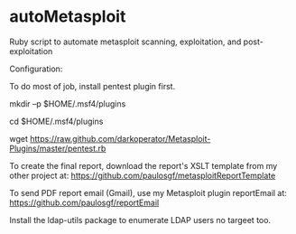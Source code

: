 # autoMetasploit
Ruby script to automate metasploit scanning, exploitation, and post-exploitation

Configuration:

To do most of job, install pentest plugin first.

mkdir –p $HOME/.msf4/plugins

cd $HOME/.msf4/plugins

wget https://raw.github.com/darkoperator/Metasploit-Plugins/master/pentest.rb

To create the final report, download the report's XSLT template from my other project at:
https://github.com/paulosgf/metasploitReportTemplate

To send PDF report email (Gmail), use my Metasploit plugin reportEmail at:
https://github.com/paulosgf/reportEmail

Install the ldap-utils package to enumerate LDAP users no targeet too.
